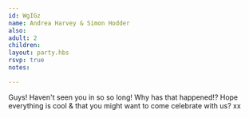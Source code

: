 ```yaml
---
id: WgIGz
name: Andrea Harvey & Simon Hodder
also:
adult: 2
children:
layout: party.hbs
rsvp: true
notes:

---
```

Guys! Haven't seen you in so so long! Why has that happened!? Hope everything is cool & that you might want to come celebrate with us? xx
